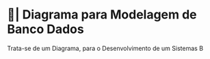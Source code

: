 # 🎲| Diagrama para Modelagem de Banco Dados

  Trata-se de um Diagrama, para o Desenvolvimento de um Sistemas B
 
